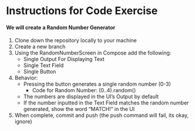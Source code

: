# **Instructions for Code Exercise**

#### We will create a **Random Number Generator**

1. Clone down the repository locally to your machine
2. Create a new branch
3. Using the RandomNumberScreen in Compose add the following:
    * Single Output For Displaying Text
    * Single Text Field
    * Single Button
4. Behavior:
    * Pressing the button generates a single random number (0-3)
        * Code for Random Number: (0..4).random()
    * The numbers are displayed in the UI’s Output by default
    * If the number inputted in the Text Field matches the random number generated, show the word “MATCH!” in the UI
5. When complete, commit and push (the push command will fail, its okay, ignore)
